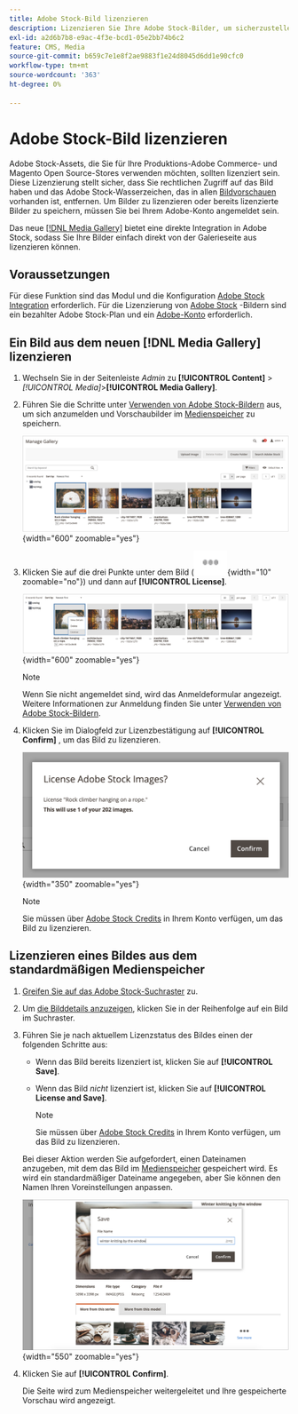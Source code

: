 ```yaml
---
title: Adobe Stock-Bild lizenzieren
description: Lizenzieren Sie Ihre Adobe Stock-Bilder, um sicherzustellen, dass Sie Zugriff auf das Adobe Stock-Wasserzeichen haben, und um es zu eliminieren.
exl-id: a2d6b7b8-e9ac-4f3e-bcd1-05e2bb74b6c2
feature: CMS, Media
source-git-commit: b659c7e1e8f2ae9883f1e24d8045d6dd1e90cfc0
workflow-type: tm+mt
source-wordcount: '363'
ht-degree: 0%

---
```


# Adobe Stock-Bild lizenzieren

Adobe Stock-Assets, die Sie für Ihre Produktions-Adobe Commerce- und Magento Open Source-Stores verwenden möchten, sollten lizenziert sein. Diese Lizenzierung stellt sicher, dass Sie rechtlichen Zugriff auf das Bild haben und das Adobe Stock-Wasserzeichen, das in allen [Bildvorschauen][save-preview] vorhanden ist, entfernen. Um Bilder zu lizenzieren oder bereits lizenzierte Bilder zu speichern, müssen Sie bei Ihrem Adobe-Konto angemeldet sein.

Das neue [[!DNL Media Gallery]](media-gallery.md) bietet eine direkte Integration in Adobe Stock, sodass Sie Ihre Bilder einfach direkt von der Galerieseite aus lizenzieren können.

## Voraussetzungen

Für diese Funktion sind das Modul und die Konfiguration [Adobe Stock Integration][adobe-stock-integration] erforderlich. Für die Lizenzierung von [Adobe Stock][adobe-stock] -Bildern sind ein bezahlter Adobe Stock-Plan und ein [Adobe-Konto][adobe-signin] erforderlich.

## Ein Bild aus dem neuen [!DNL Media Gallery] lizenzieren

1. Wechseln Sie in der Seitenleiste _Admin_ zu **[!UICONTROL Content]** > _[!UICONTROL Media]_>**[!UICONTROL Media Gallery]**.

1. Führen Sie die Schritte unter [Verwenden von Adobe Stock-Bildern][using-adobe-stock] aus, um sich anzumelden und Vorschaubilder im [Medienspeicher][media-storage] zu speichern.

   ![ Vorschaubild gespeichert](./assets/adobe-stock-gallery-unlicensed.png){width="600" zoomable="yes"}

1. Klicken Sie auf die drei Punkte unter dem Bild (![Asset-Menüsymbol](./assets/media-gallery-asset-menu-icon.png){width="10" zoomable="no"}) und dann auf **[!UICONTROL License]**.

   ![Adobe Stock-Bildaktionen](./assets/adobe-stock-gallery-image-actions.png){width="600" zoomable="yes"}

   >[!NOTE]
   >
   >Wenn Sie nicht angemeldet sind, wird das Anmeldeformular angezeigt. Weitere Informationen zur Anmeldung finden Sie unter [Verwenden von Adobe Stock-Bildern][using-adobe-stock].

1. Klicken Sie im Dialogfeld zur Lizenzbestätigung auf **[!UICONTROL Confirm]** , um das Bild zu lizenzieren.

   ![Lizenzbestätigung](./assets/adobe-stock-gallery-license-confirm.png){width="350" zoomable="yes"}

   >[!NOTE]
   >
   >Sie müssen über [Adobe Stock Credits][stock-credits] in Ihrem Konto verfügen, um das Bild zu lizenzieren.

## Lizenzieren eines Bildes aus dem standardmäßigen Medienspeicher

1. [Greifen Sie auf das Adobe Stock-Suchraster][access-search] zu.

1. Um [die Bilddetails anzuzeigen][view-details], klicken Sie in der Reihenfolge auf ein Bild im Suchraster.

1. Führen Sie je nach aktuellem Lizenzstatus des Bildes einen der folgenden Schritte aus:

   - Wenn das Bild bereits lizenziert ist, klicken Sie auf **[!UICONTROL Save]**.

   - Wenn das Bild _nicht_ lizenziert ist, klicken Sie auf **[!UICONTROL License and Save]**.

     >[!NOTE]
     >
     >Sie müssen über [Adobe Stock Credits][stock-credits] in Ihrem Konto verfügen, um das Bild zu lizenzieren.

   Bei dieser Aktion werden Sie aufgefordert, einen Dateinamen anzugeben, mit dem das Bild im [Medienspeicher][media-storage] gespeichert wird. Es wird ein standardmäßiger Dateiname angegeben, aber Sie können den Namen Ihren Voreinstellungen anpassen.

   ![Adobe Stock lizenziertes Bild speichern](./assets/adobe-stock-save-licensed.png){width="550" zoomable="yes"}

1. Klicken Sie auf **[!UICONTROL Confirm]**.

   Die Seite wird zum Medienspeicher weitergeleitet und Ihre gespeicherte Vorschau wird angezeigt.

[adobe-stock-integration]: adobe-stock.md
[media-storage]: media-storage.md
[using-adobe-stock]: adobe-stock-manage.md
[save-preview]: adobe-stock-save-preview.md
[access-search]: adobe-stock-manage.md#access-the-adobe-stock-search-grid
[view-details]: adobe-stock-manage.md#view-image-details
[stock-credits]: https://helpx.adobe.com/stock/help/credit-packs.html
[adobe-stock]: https://stock.adobe.com
[adobe-signin]: https://helpx.adobe.com/manage-account/using/access-adobe-id-account.html
